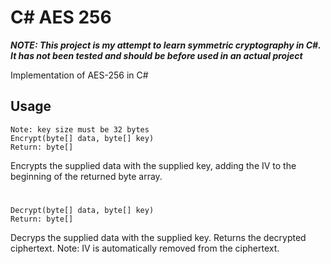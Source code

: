 # C# AES 256
***NOTE: This project is my attempt to learn symmetric cryptography in C#. It has not been tested and should be before used in an actual project***

Implementation of AES-256 in C#

## Usage
```
Note: key size must be 32 bytes
Encrypt(byte[] data, byte[] key)
Return: byte[]
```
Encrypts the supplied data with the supplied key, adding the IV to the beginning of the returned byte array.
#
```
Decrypt(byte[] data, byte[] key)
Return: byte[]
```
Decryps the supplied data with the supplied key. Returns the decrypted ciphertext.
Note: IV is automatically removed from the ciphertext.
